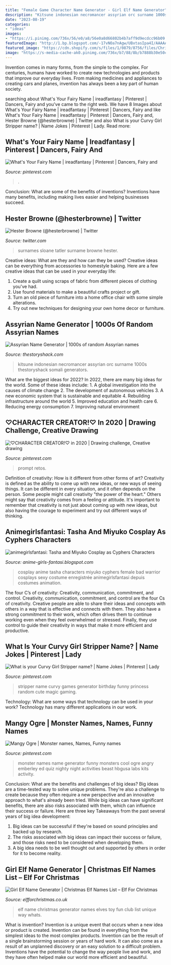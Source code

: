 ```yaml
---
title: "Female Game Character Name Generator - Girl Elf Name Generator"
description: "Kitsune indonesian necromancer assyrian orc surname 1000s thestoryshack somali generators"
date: "2023-08-19"
categories:
- "ideas"
images:
- "https://i.pinimg.com/736x/56/e0/a8/56e0a8d66802b4b7aff9d9ecdcc96b09.jpg"
featuredImage: "http://1.bp.blogspot.com/-17vNOa7nAgw/UBxtasIpa4I/AAAAAAAAHas/xmqoz54-HeY/s1600/Tasha-Miyuko-Cosplay-Photography-011-as-Hotaru-and-Trixie.jpg"
featured_image: "https://cdn.shopify.com/s/files/1/0879/8756/files/Christmas_Girl_Elf_Name_Generator-01_large.png?v=1476642476"
image: "https://s-media-cache-ak0.pinimg.com/736x/b7/88/8b/b7888b30e50c1232ee94f165e876c653.jpg"
---
```



Invention comes in many forms, from the simple to the complex. For centuries, humans have worked to create new technologies and products that improve our everyday lives. From making medicines and appliances to creating cars and planes, invention has always been a key part of human society.

	

		
searching about What&#039;s Your Fairy Name | ireadfantasy | Pinterest | Dancers, Fairy and you've came to the right web. We have 8 Images about What&#039;s Your Fairy Name | ireadfantasy | Pinterest | Dancers, Fairy and like What&#039;s Your Fairy Name | ireadfantasy | Pinterest | Dancers, Fairy and, Hester Browne (@hesterbrowne) | Twitter and also What is your Curvy Girl Stripper name? | Name Jokes | Pinterest | Lady. Read more:
		
    
## What&#039;s Your Fairy Name | Ireadfantasy | Pinterest | Dancers, Fairy And

<img loading=lazy src="https://s-media-cache-ak0.pinimg.com/600x315/13/50/29/135029bd8de82aa3c5ba2b9d2bf2aa4a.jpg" onerror="this.onerror=null;this.src='https://tse3.mm.bing.net/th?id=OIP.2puVbnE3UIy-fBGYFGvhLwHaD4&amp;pid=15.1';" alt="What&#039;s Your Fairy Name | ireadfantasy | Pinterest | Dancers, Fairy and">

_Source: pinterest.com_

>. 

	

Conclusion: What are some of the benefits of inventions?
Inventions have many benefits, including making lives easier and helping businesses succeed.

    
## Hester Browne (@hesterbrowne) | Twitter

<img loading=lazy src="https://pbs.twimg.com/media/CJkOPH7UYAk8aQo.jpg" onerror="this.onerror=null;this.src='https://tse2.mm.bing.net/th?id=OIP.rURy7rXxibiH2UOrJJSZrgHaLH&amp;pid=15.1';" alt="Hester Browne (@hesterbrowne) | Twitter">

_Source: twitter.com_

>surnames sloane tatler surname browne hester. 

	

Creative ideas: What are they and how can they be used?
Creative ideas can be everything from accessories to homestyle baking. Here are a few creative ideas that can be used in your everyday life: 
1. Create a quilt using scraps of fabric from different pieces of clothing you've had.
2. Use found materials to make a beautiful crafts project or gift.
3. Turn an old piece of furniture into a home office chair with some simple alterations.
4. Try out new techniques for designing your own home decor or furniture.

    
## Assyrian Name Generator | 1000s Of Random Assyrian Names

<img loading=lazy src="https://cdn.glitch.com/9322a585-38f1-4b3e-a05b-deda204323d6/assyrian-name-generator.png" onerror="this.onerror=null;this.src='https://tse4.mm.bing.net/th?id=OIP.guqt3qYSbiUSnC-8tXk_AQHaLH&amp;pid=15.1';" alt="Assyrian Name Generator | 1000s of random Assyrian names">

_Source: thestoryshack.com_

>kitsune indonesian necromancer assyrian orc surname 1000s thestoryshack somali generators. 

	

What are the biggest ideas for 2022?
In 2022, there are many big ideas for the world. Some of these ideas include: 1. A global investigation into the causes of climate change 2. The development of autonomous vehicles 3. A new economic system that is sustainable and equitable 4. Rebuilding infrastructure around the world 5. Improved education and health care 6. Reducing energy consumption 7. Improving natural environment 
    
## ♡CHARACTER CREATOR!♡ In 2020 | Drawing Challenge, Creative Drawing

<img loading=lazy src="https://i.pinimg.com/736x/ae/e5/51/aee55191e4e984b1fede530e93517001.jpg" onerror="this.onerror=null;this.src='https://tse1.mm.bing.net/th?id=OIP.CccQkCy5m7XR5gCPAPcfXAHaGa&amp;pid=15.1';" alt="♡CHARACTER CREATOR!♡ in 2020 | Drawing challenge, Creative drawing">

_Source: pinterest.com_

>prompt retos. 

	

Definition of creativity: How is it different from other forms of art?
Creativity is defined as the ability to come up with new ideas, or new ways of seeing things. It can be different in every situation, and it often depends on the person. Some people might call creativity "the power of the heart." Others might say that creativity comes from a feeling or attitude. It's important to remember that creativity is not just about coming up with new ideas, but also having the courage to experiment and try out different ways of thinking.

    
## Animegirlsfantasi: Tasha And Miyuko Cosplay As Cyphers Characters

<img loading=lazy src="http://1.bp.blogspot.com/-17vNOa7nAgw/UBxtasIpa4I/AAAAAAAAHas/xmqoz54-HeY/s1600/Tasha-Miyuko-Cosplay-Photography-011-as-Hotaru-and-Trixie.jpg" onerror="this.onerror=null;this.src='https://tse4.mm.bing.net/th?id=OIP.t22BXRSYAQn0NjEo1neBggHaKZ&amp;pid=15.1';" alt="animegirlsfantasi: Tasha and Miyuko Cosplay as Cyphers Characters">

_Source: anime-girls-fantasi.blogspot.com_

>cosplay anime tasha characters miyuko cyphers female bad warrior cosplays sexy costume enregistrée animegirlsfantasi depuis costumes animation. 

	

The four C’s of creativity: Creativity, communication, commitment, and control.
Creativity, communication, commitment, and control are the four Cs of creativity. Creative people are able to share their ideas and concepts with others in a way that is effective and connects with them. They also have a strong commitment to their work, which often drives them to continue working even when they feel overwhelmed or stressed. Finally, they use control to guide their creativity in ways that make it more efficient and productive.

    
## What Is Your Curvy Girl Stripper Name? | Name Jokes | Pinterest | Lady

<img loading=lazy src="https://s-media-cache-ak0.pinimg.com/736x/b7/88/8b/b7888b30e50c1232ee94f165e876c653.jpg" onerror="this.onerror=null;this.src='https://tse2.mm.bing.net/th?id=OIP.noqNoIQsGdkF-M89JnERygHaHa&amp;pid=15.1';" alt="What is your Curvy Girl Stripper name? | Name Jokes | Pinterest | Lady">

_Source: pinterest.com_

>stripper name curvy games generator birthday funny princess random cute magic gaming. 

	

Technology: What are some ways that technology can be used in your work?
Technology has many different applications in our work.

    
## Mangy Ogre | Monster Names, Names, Funny Names

<img loading=lazy src="https://i.pinimg.com/736x/56/e0/a8/56e0a8d66802b4b7aff9d9ecdcc96b09.jpg" onerror="this.onerror=null;this.src='https://tse3.mm.bing.net/th?id=OIP.iCG4nNjeEPOPSJaVvhHdyQHaJo&amp;pid=15.1';" alt="Mangy Ogre | Monster names, Names, Funny names">

_Source: pinterest.com_

>monster names name generator funny monsters cool ogre angry emberley ed quiz nighty night activities beast hbgusa labs kits activity. 

	

Conclusion: What are the benefits and challenges of big ideas?
Big ideas are a time-tested way to solve unique problems. They're also a challenge to create because they often require a new perspective and an innovative approach to what's already been tried. While big ideas can have significant benefits, there are also risks associated with them, which can influence their success or failure. Here are three key Takeaways from the past several years of big idea development: 
1. Big ideas can be successful if they're based on sound principles and backed up by research.
2. The risks associated with big ideas can impact their success or failure, and those risks need to be considered when developing them.
3. A big idea needs to be well thought out and supported by others in order for it to become reality.

    
## Girl Elf Name Generator | Christmas Elf Names List – Elf For Christmas

<img loading=lazy src="https://cdn.shopify.com/s/files/1/0879/8756/files/Christmas_Girl_Elf_Name_Generator-01_large.png?v=1476642476" onerror="this.onerror=null;this.src='https://tse1.mm.bing.net/th?id=OIP.jfdidRxWh9WDme6eCMYqOwHaHa&amp;pid=15.1';" alt="Girl Elf Name Generator | Christmas Elf Names List – Elf For Christmas">

_Source: elfforchristmas.co.uk_

>elf name christmas generator names elves toy fun club list unique way whats. 

	

What is invention?
Invention is a unique event that occurs when a new idea or product is created. Invention can be found in everything from the simplest ideas to the most complex products. Invention can be the result of a single brainstorming session or years of hard work. It can also come as a result of an unplanned discovery or an easy solution to a difficult problem. Inventions have the potential to change the way people live and work, and they have often helped make our world more efficient and beautiful.

